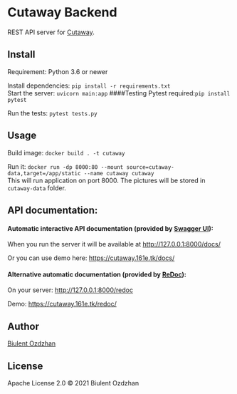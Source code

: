 # Cutaway Backend

REST API server for [Cutaway](https://github.com/cutaway-inc/cutaway).

## Install

Requirement: Python 3.6 or newer

Install dependencies: `pip install -r requirements.txt`<br>
Start the server: `uvicorn main:app`
####Testing
Pytest required:`pip install pytest`

Run the tests: `pytest tests.py`

## Usage

Build image: `docker build . -t cutaway`

Run it: `docker run -dp 8000:80 --mount source=cutaway-data,target=/app/static --name cutaway cutaway`
<br>This will run application on port 8000.
The pictures will be stored in `cutaway-data` folder.

## API documentation:
#### Automatic interactive API documentation (provided by <a href="https://github.com/swagger-api/swagger-ui" class="external-link" target="_blank">Swagger UI</a>):
When you run the server it will be available at
http://127.0.0.1:8000/docs/

Or you can use demo here:
https://cutaway.161e.tk/docs/

#### Alternative automatic documentation (provided by <a href="https://github.com/Rebilly/ReDoc" class="external-link" target="_blank">ReDoc</a>):
On your server: http://127.0.0.1:8000/redoc

Demo: https://cutaway.161e.tk/redoc/

## Author
[Biulent Ozdzhan](https://github.com/air17)

## License

Apache License 2.0 © 2021 Biulent Ozdzhan
